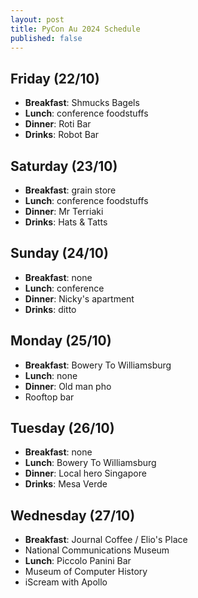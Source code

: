 ```yaml
---
layout: post
title: PyCon Au 2024 Schedule
published: false
---
```


## Friday (22/10)
 * **Breakfast**: Shmucks Bagels
 * **Lunch**: conference foodstuffs
 * **Dinner**: Roti Bar
 * **Drinks**: Robot Bar

## Saturday (23/10)
 * **Breakfast**: grain store
 * **Lunch**: conference foodstuffs
 * **Dinner**: Mr Terriaki
 * **Drinks**: Hats & Tatts

## Sunday (24/10)
 * **Breakfast**: none
 * **Lunch**: conference
 * **Dinner**: Nicky's apartment
 * **Drinks**: ditto

## Monday (25/10)
 * **Breakfast**: Bowery To Williamsburg
 * **Lunch**: none
 * **Dinner**: Old man pho
 * Rooftop bar

## Tuesday (26/10)
 * **Breakfast**: none
 * **Lunch**: Bowery To Williamsburg
 * **Dinner**: Local hero Singapore
 * **Drinks**: Mesa Verde

## Wednesday (27/10)
 * **Breakfast**: Journal Coffee / Elio's Place
 * National Communications Museum
 * **Lunch**: Piccolo Panini Bar
 * Museum of Computer History
 * iScream with Apollo

